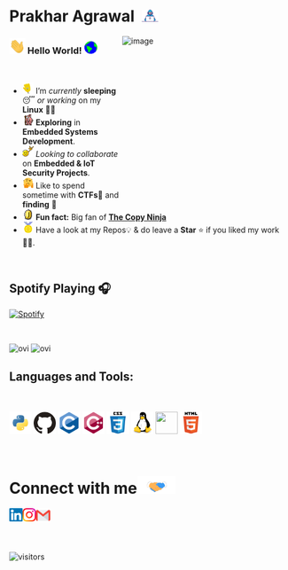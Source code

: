 # Prakhar Agrawal &nbsp;<img src="https://github.com/reachvivek/reachvivek/blob/master/Assets/Developer.gif" width="30px">


<!-- 
    &nbsp; [![HitCount](http://hits.dwyl.com/reachvivek/reachvivek.svg)](http://hits.dwyl.com/reachvivek/reachvivek)
-->
<img style="margin-right:20px" align="right" alt="image" src="https://i.ibb.co/09pc6sX/1-Rxr-AEth-B92mo-Dc-YZRpzk5g.jpg" height="290px" width="280px" />

### <img src="https://github.com/reachvivek/reachvivek/blob/master/Assets/Hi.gif" width="29px"> Hello World!&nbsp;<img src="https://github.com/reachvivek/reachvivek/blob/master/Assets/Earth.gif" width="24px">

<br>

- <img alt="GIF" src="https://github.com/reachvivek/reachvivek/blob/master/Assets/wave.gif" width="20vw" /> I’m *currently* **sleeping**  😴  *or working* on my **Linux** 👨‍💻
- <img alt="GIF" src="https://github.com/reachvivek/reachvivek/blob/master/Assets/gandalf_parrot.gif" width="20vw" /> **Exploring** in **Embedded Systems Development**.
- <img alt="GIF" src="https://github.com/reachvivek/reachvivek/blob/master/Assets/headbang.gif" width="20vw" /> *Looking to collaborate* on **Embedded & IoT Security  Projects**.
- <img alt="GIF" src="https://github.com/reachvivek/reachvivek/blob/master/Assets/hmm.gif" width="20vw" /> Like to spend sometime with **CTFs**🚩 and **finding** 🐛
- <img alt="GIF" src="https://github.com/reachvivek/reachvivek/blob/master/Assets/coin.gif" width="20vw" /> **Fun fact:** Big fan of [**The Copy Ninja**](https://www.google.com/search?gs_ssp=eJzj4tTP1TdINyzPqjJg9GLPTsxOLM7IBAA_JwZg&q=kakashi&rlz=1C1ZKTG_enIN859IN859&oq=kakashi&aqs=chrome.1.69i59j46i275i433i512j69i59j0i433i512j0i20i263i433i512l2j0i433i512j69i60.4489j0j7&sourceid=chrome&ie=UTF-8)
- <img alt="GIF" src="https://github.com/reachvivek/reachvivek/blob/master/Assets/Medal.gif" width="20vw" /> Have a look at my Repos💡 & do leave a **Star** ⭐️ if you liked my work 👨‍💻.
<br>

## Spotify Playing 🎧

[![Spotify](https://novatorem.bgstatic.vercel.app/api/spotify)](https://open.spotify.com/)

<br>


<p><img src="https://github-readme-stats.vercel.app/api/top-langs?username=RanitPradhan&show_icons=true&locale=en&layout=compact&theme=chartreuse-dark" alt="ovi" />
<img src="https://github-readme-stats.vercel.app/api?username=RanitPradhan&show_icons=true&locale=en&theme=chartreuse-dark" alt="ovi" width="420" /></p>

## Languages and Tools:
<br/>
<br/>
<code><img height="40" width="40" src="https://raw.githubusercontent.com/github/explore/80688e429a7d4ef2fca1e82350fe8e3517d3494d/topics/python/python.png"></code>
<code><img height="40" width="40" src="https://raw.githubusercontent.com/github/explore/80688e429a7d4ef2fca1e82350fe8e3517d3494d/topics/github-api/github-api.png"></code>
<code><img height="40" width="40" src="https://raw.githubusercontent.com/devicons/devicon/master/icons/c/c-original.svg"></code>
<code><img height="40" width="40" src="https://raw.githubusercontent.com/devicons/devicon/master/icons/cplusplus/cplusplus-original.svg"></code>
<code><img height="40" width="40" src="https://raw.githubusercontent.com/devicons/devicon/master/icons/css3/css3-original-wordmark.svg"></code>
<code><img height="40" width="40" src="https://raw.githubusercontent.com/devicons/devicon/master/icons/linux/linux-original.svg"></code>
<code><img height="40" width="40" src="https://www.vectorlogo.zone/logos/git-scm/git-scm-icon.svg"></code>
<code><img height="40" width="40" src="https://raw.githubusercontent.com/devicons/devicon/master/icons/html5/html5-original-wordmark.svg"></code>
</code>
<br/>
<br/>

</div>

<br>

# Connect with me<img src="https://github.com/reachvivek/reachvivek/blob/master/Assets/Handshake.gif" height="32px">

  <a href="https://www.linkedin.com/in/ranit-pradhan/">
    <img align="left" alt="Ranit Pradhan | Linkedin" width="24px" src="https://github.com/reachvivek/reachvivek/blob/master/Assets/Linkedin.svg" />
  </a> &nbsp;&nbsp;
  <a href="https://www.instagram.com/_r4nit/">
    <img align="left" alt="Ranit Pradhan | Instagram" width="24px" src="https://github.com/reachvivek/reachvivek/blob/master/Assets/Instagram.svg" />
  </a> &nbsp;&nbsp;
    <a href="https://www.instagram.com/_r4nit/">
  <a href="mailto:pradhanranit0019@gmail.com">
    <img align="left" alt="Vivek Kumar Singh | Gmail" width="26px" src="https://github.com/reachvivek/reachvivek/blob/master/Assets/Gmail.svg" />
  </a>


<br><br>

![visitors](https://visitor-badge.laobi.icu/badge?page_id=RanitPradhan)
<!-- ![visitors](https://badges.pufler.dev/visits/RanitPradhan/RanitPradhan)
![Visitor Count](https://profile-counter.glitch.me/RanitPradhan/count.svg) -->
